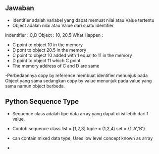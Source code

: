 ## Jawaban
- Identifier adalah variabel yang dapat memuat nilai atau Value tertentu
- Object adalah nilai atau Value dari suatu identifier

Indentifier : C,D
Object : 10, 20.5
What Happen :
- C point to object 10 in the memory
- D pont to object 20.5 in the memory
- C point to object 10 added with 1 equal to 11 in the memory
- D point to object 11 which C point
- The memory address of C and D are same

-Perbedaannya copy by reference membuat identifier menunjuk pada Object yang sama sedangkan copy by value menunjuk pada value yang sama namun object berbeda.

## Python Sequence Type
- Sequence class adalah tipe data array yang dapat di isi lebih dari 1 value,
- Contoh sequence class
    list = [1,2,3]
    tuple = (1,2,4)
    set = {1,'A','B'}

- can contain mixed data type, Uses low level concept known as array
- 